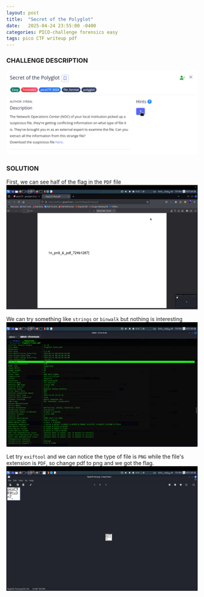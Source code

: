 ```yaml
---
layout: post
title:  "Secret of the Polyglot"
date:   2025-04-24 23:55:00 -0400
categories: PICO-challenge forensics easy
tags: pico CTF writeup pdf 
---
```


### CHALLENGE DESCRIPTION
![](assets/img/pico/secret-of-the-polyglot/1.png)

### SOLUTION
First, we can see half of the flag in the `PDF` file
![](assets/img/pico/secret-of-the-polyglot/2.png)

We can try something like `strings` or `binwalk` but nothing is interesting
![](assets/img/pico/secret-of-the-polyglot/3.png)

Let try `exiftool` and we can notice the type of file is `PNG` while the file's extension is `PDF`, so change pdf to png and we got the flag.
![](assets/img/pico/secret-of-the-polyglot/4.png)
